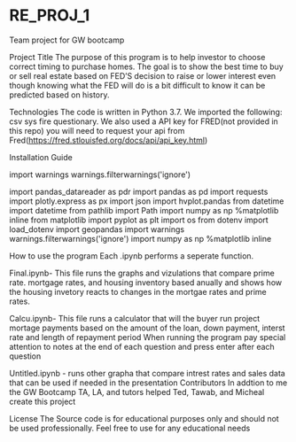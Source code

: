 # RE_PROJ_1
Team project for GW bootcamp 

Project Title The purpose of this program is to help investor to choose correct timing to purchase homes. The goal is to show the best time to buy or sell real estate based on FED’S decision to raise or lower interest even though knowing what the FED will do is a bit difficult to know it can be predicted based on history.

Technologies The code is written in Python 3.7. We imported the following: csv sys fire questionary. We also used a API key for FRED(not provided in this repo) you will need to request your api from Fred(https://fred.stlouisfed.org/docs/api/api_key.html)

Installation Guide

import warnings warnings.filterwarnings('ignore')

import pandas_datareader as pdr import pandas as pd import requests import plotly.express as px import json import hvplot.pandas from datetime import datetime from pathlib import Path import numpy as np %matplotlib inline from matplotlib import pyplot as plt import os from dotenv import load_dotenv import geopandas import warnings warnings.filterwarnings('ignore') import numpy as np %matplotlib inline

How to use the program
Each .ipynb performs a seperate function.

Final.ipynb- This file runs the graphs and vizulations that compare prime rate. mortgage rates, and housing inventory based anually and shows how the housing invetory reacts to changes in the mortgae rates and prime rates.
 

Calcu.ipynb- This file runs a calculator that will the buyer run project mortage payments based on the amount of the loan, down payment, interst rate and length of repayment period
When running the program pay special attention to notes at the end of each question and press enter after each question

Untitled.ipynb - runs other grapha that compare intrest rates and sales data that can be used if needed in the presentation
Contributors In addtion to me the GW Bootcamp TA, LA, and tutors helped Ted, Tawab, and Micheal create this project

License The Source code is for educational purposes only and should not be used professionally. Feel free to use for any educational needs
